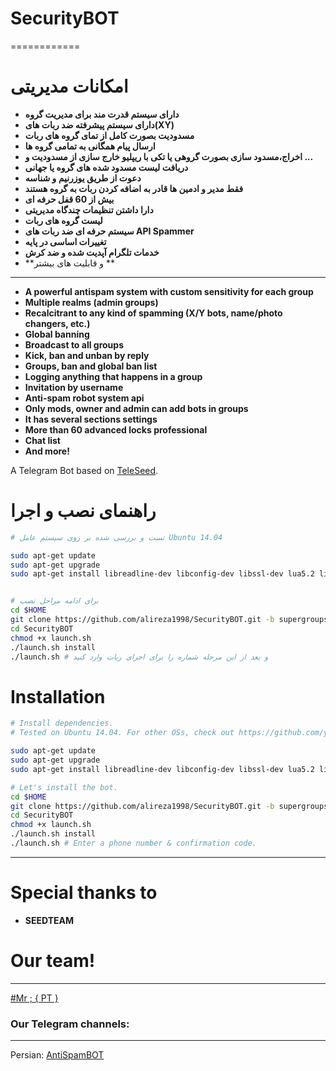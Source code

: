 # SecurityBOT
============
# امکانات مدیریتی

* **دارای سیستم قدرت مند برای مدیریت گروه**
* **دارای سیستم پیشرفته ضد ربات های(XY)**
* **مسدودیت بصورت کامل از تمای گروه های ربات**
* **ارسال پیام همگانی به تمامی گروه ها**
* **اخراج،مسدود سازی بصورت گروهی یا تکی با ریپلیو خارج سازی از مسدودیت و ...**
* **دریافت لیست مسدود شده های گروه یا جهانی**
* **دعوت از طریق یوزرنیم و شناسه**
* **فقط مدیر و ادمین ها قادر به اضافه کردن ربات به گروه هستند**
* **بیش از 60 قفل حرفه ای**
* **دارا داشتن تنظیمات چندگاه مدیریتی**
* **لیست گروه های ربات**
* **سیستم حرفه ای ضد ربات های API Spammer**
* **تغییرات اساسی در پایه**
* **خدمات تلگرام آپدیت شده و ضد کرش**
* **و قابلیت های بیشتر **
------------
* **A powerful antispam system with custom sensitivity for each group**
* **Multiple realms (admin groups)**
* **Recalcitrant to any kind of spamming (X/Y bots, name/photo changers, etc.)**
* **Global banning**
* **Broadcast to all groups**
* **Kick, ban and unban by reply**
* **Groups, ban and global ban list**
* **Logging anything that happens in a group**
* **Invitation by username**
* **Anti-spam robot system api**
* **Only mods, owner and admin can add bots in groups**
* **It has several sections settings**
* **More than 60 advanced locks professional**
* **Chat list**
* **And more!**


A Telegram Bot based on [TeleSeed](https://github.com/SEEDTEAM/TeleSeed).

# راهنمای نصب و اجرا

```sh
# تست و بررسی شده بر روی سیستم عامل Ubuntu 14.04

sudo apt-get update
sudo apt-get upgrade
sudo apt-get install libreadline-dev libconfig-dev libssl-dev lua5.2 liblua5.2-dev libevent-dev make unzip git redis-server g++ libjansson-dev libpython-dev expat libexpat1-dev tmux subversion


# برای ادامه مراحل نصب
cd $HOME
git clone https://github.com/alireza1998/SecurityBOT.git -b supergroups
cd SecurityBOT
chmod +x launch.sh
./launch.sh install
./launch.sh # و بعد از این مرحله شماره را برای اجرای ربات وارد کنید
```
# Installation

```sh
# Install dependencies.
# Tested on Ubuntu 14.04. For other OSs, check out https://github.com/yagop/telegram-bot/wiki/Installation

sudo apt-get update
sudo apt-get upgrade
sudo apt-get install libreadline-dev libconfig-dev libssl-dev lua5.2 liblua5.2-dev libevent-dev make unzip git redis-server g++ libjansson-dev libpython-dev expat libexpat1-dev tmux subversion

# Let's install the bot.
cd $HOME
git clone https://github.com/alireza1998/SecurityBOT.git -b supergroups
cd SecurityBOT
chmod +x launch.sh
./launch.sh install
./launch.sh # Enter a phone number & confirmation code.
```
----------------
# Special thanks to
* **SEEDTEAM**


# Our team!
-----------------

[#Mr ; { PT }](http://telegram.me/alireza_PT)<br>


### Our Telegram channels:
-----------------


Persian: [AntiSpamBOT](https://telegram.me/create_antispam_bot)
